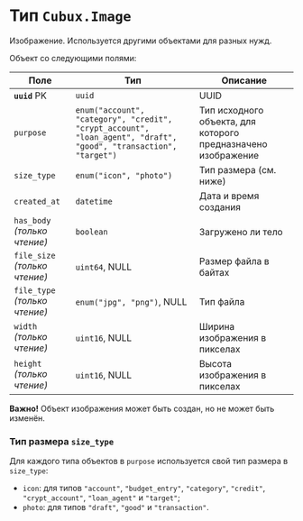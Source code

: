 Тип `Cubux.Image`
=================

Изображение. Используется другими объектами для разных нужд.

Объект со следующими полями:

Поле | Тип | Описание
---- | --- | --------
**`uuid`** PK | `uuid`                   | UUID
`purpose` | `enum("account", "category", "credit", "crypt_account", "loan_agent", "draft", "good", "transaction", "target")` | Тип исходного объекта, для которого предназначено изображение
`size_type` | `enum("icon", "photo")`    | Тип размера (см. ниже)
`created_at`| `datetime`                 | Дата и время создания
`has_body` _(только чтение)_ | `boolean` | Загружено ли тело
`file_size` _(только чтение)_ | `uint64`, NULL | Размер файла в байтах
`file_type` _(только чтение)_ | `enum("jpg", "png")`, NULL | Тип файла
`width` _(только чтение)_ | `uint16`, NULL | Ширина изображения в пикселах
`height` _(только чтение)_ | `uint16`, NULL | Высота изображения в пикселах

**Важно!** Объект изображения может быть создан, но не может быть
изменён.


### Тип размера `size_type`

Для каждого типа объектов в `purpose` используется свой тип размера в `size_type`:

* `icon`: для типов `"account"`, `"budget_entry"`, `"category"`,
  `"credit"`, `"crypt_account"`, `"loan_agent"` и `"target"`;
* `photo`: для типов `"draft"`, `"good"` и `"transaction"`.
